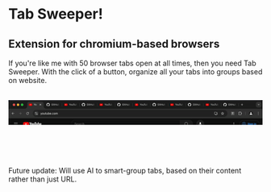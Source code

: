 # Tab Sweeper!
## Extension for chromium-based browsers

If you're like me with 50 browser tabs open at all times, then you need Tab Sweeper. With the click of a button, organize all your tabs into groups based on website.
<br/><br/>

![til](./demo.gif)

<br/><br/><br/>

Future update:
Will use AI to smart-group tabs, based on their content rather than just URL.
